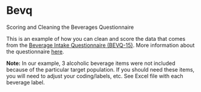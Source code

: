 # Bevq
Scoring and Cleaning the Beverages Questionnaire

This is an example of how you can clean and score the data that comes from the [Beverage Intake Questionnaire (BEVQ-15)](https://www.ncbi.nlm.nih.gov/pmc/articles/PMC3379009/figure/F1/). More information about the questionnaire [here](https://snaped.fns.usda.gov/library/materials/beverage-intake-questionnaire-bevq-15).

**Note:** In our example, 3 alcoholic beverage items were not included because of the particular target population. If you should need these items, you will need to adjust your coding/labels, etc. See Excel file with each beverage label.
